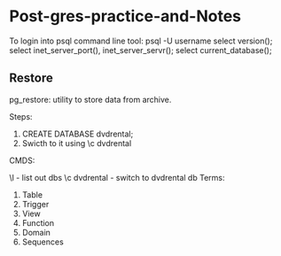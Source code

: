 # Post-gres-practice-and-Notes

To login into psql command line tool:
psql -U username
select version();
select inet_server_port(), inet_server_servr();
select current_database();

## Restore

pg_restore: utility to store data from archive.

Steps:
  1. CREATE DATABASE dvdrental;
  2. Swicth to it using \c dvdrental


CMDS:

\l - list out dbs
\c dvdrental - switch to dvdrental db
Terms:
1. Table
2. Trigger
3. View
4. Function
5. Domain
6. Sequences
